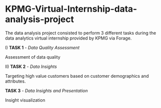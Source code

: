 # KPMG-Virtual-Internship-data-analysis-project

The data analysis project consisted to perform 3 different tasks during the data analytics virtual internship provided by KPMG via Forage.

I) **TASK 1** - _Data Quality Assessment_

  Assessment of data quality
  
II) **TASK 2** - _Data Insights_

  Targeting high value customers based on customer demographics and attributes.
  
**TASK 3** - _Data Insights and Presentation_

  Insight visualization 

